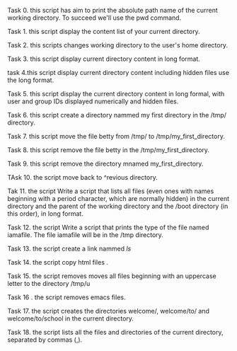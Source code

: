 Task 0. this script has aim to print the absolute path name of the current working directory. To succeed we'll use the pwd command.

Task 1. this script display the content list of your current directory. 

Task 2. this scripts  changes working directory to the user's home directory.

Task 3. this script display current directory content in long format.

task 4.this script display current directory content including hidden files use the long format.

Task 5. this script display the current directory content in long formal, with user and group  IDs displayed numerically and hidden files. 

Task 6. this script create a directory nammed my first directory in the /tmp/ directory.

Task 7. this script move the file betty from /tmp/ to /tmp/my_first_directory.

Task 8. this script remove the file betty in the /tmp/my_first_directory.

Task 9. this script remove the directory mnamed my_first_directory.

TAsk 10. the script move back to ^revious directory.

Tak 11. the script Write a script that lists all files (even ones with names beginning with a period character, which are normally hidden) in the current directory and the parent of the working directory and the /boot directory (in this order), in long format.

Task 12. the script Write a script that prints the type of the file named iamafile. The file iamafile will be in the /tmp directory.

Task 13. the script create a link nammed _ls_

Task 14. the script copy html files .

Task 15. the script removes moves all files beginning with an uppercase letter to the directory /tmp/u

Task 16 . the script removes emacs files.

Task 17. the script creates the directories welcome/, welcome/to/ and welcome/to/school in the current directory.

Task 18. the script lists all the files and directories of the current directory, separated by commas (,).

